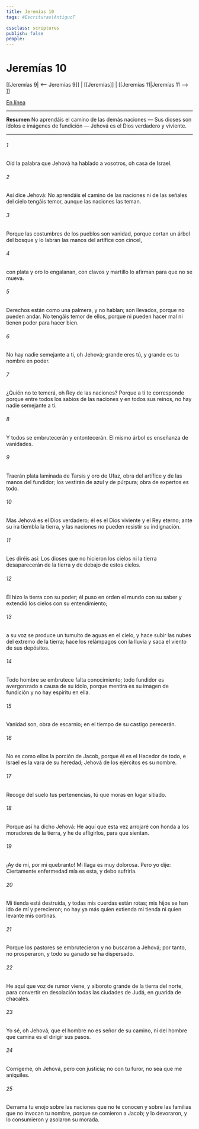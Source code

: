 ```yaml
---
title: Jeremías 10
tags: #Escrituras\AntiguoT

cssclass: scriptures
publish: false
people:
---
```


# Jeremías 10
[[Jeremías 9| <-- Jeremías 9]] | [[Jeremías]] | [[Jeremías 11|Jeremías 11 --> ]]

[En línea](https://churchofjesuschrist.org/study/scriptures/ot/jer/10?lang=spa)

---
__Resumen__
No aprendáis el camino de las demás naciones — Sus dioses son ídolos e imágenes de fundición — Jehová es el Dios verdadero y viviente.

---
###### 1 
Oíd la palabra que Jehová ha hablado a vosotros, oh casa de Israel.

###### 2 
Así dice Jehová: No aprendáis el camino de las naciones ni de las señales del cielo tengáis temor, aunque las naciones las teman.

###### 3 
Porque las costumbres de los pueblos son vanidad, porque cortan un árbol del bosque y lo labran las manos del artífice con cincel,

###### 4 
con plata y oro lo engalanan, con clavos y martillo lo afirman para que no se mueva.

###### 5 
Derechos están como una palmera, y no hablan; son llevados, porque no pueden andar. No tengáis temor de ellos, porque ni pueden hacer mal ni tienen poder para hacer bien.

###### 6 
No hay nadie semejante a ti, oh Jehová; grande eres tú, y grande es tu nombre en poder.

###### 7 
¿Quién no te temerá, oh Rey de las naciones? Porque a ti te corresponde  porque entre todos los sabios de las naciones y en todos sus reinos, no hay nadie semejante a ti.

###### 8 
Y todos se embrutecerán y entontecerán. El mismo árbol es enseñanza de vanidades.

###### 9 
Traerán plata laminada de Tarsis y oro de Ufaz, obra del artífice y de las manos del fundidor; los vestirán de azul y de púrpura; obra de expertos es todo.

###### 10 
Mas Jehová es el Dios verdadero; él es el Dios viviente y el Rey eterno; ante su ira tiembla la tierra, y las naciones no pueden resistir su indignación.

###### 11 
Les diréis así: Los dioses que no hicieron los cielos ni la tierra desaparecerán de la tierra y de debajo de estos cielos.

###### 12 
Él hizo la tierra con su poder; él puso en orden el mundo con su saber y extendió los cielos con su entendimiento;

###### 13 
a su voz se produce un tumulto de aguas en el cielo, y hace subir las nubes del extremo de la tierra; hace los relámpagos con la lluvia y saca el viento de sus depósitos.

###### 14 
Todo hombre se embrutece  falta conocimiento; todo fundidor es avergonzado a causa de su ídolo, porque mentira es su imagen de fundición y no hay espíritu en ella.

###### 15 
Vanidad son, obra de escarnio; en el tiempo de su castigo perecerán.

###### 16 
No es como ellos la porción de Jacob, porque él es el Hacedor de todo, e Israel es la vara de su heredad; Jehová de los ejércitos es su nombre.

###### 17 
Recoge del suelo tus pertenencias, tú que moras en lugar sitiado.

###### 18 
Porque así ha dicho Jehová: He aquí que esta vez arrojaré con honda a los moradores de la tierra, y he de afligirlos, para que  sientan.

###### 19 
¡Ay de mí, por mi quebranto! Mi llaga es muy dolorosa. Pero yo dije: Ciertamente enfermedad mía es esta, y debo sufrirla.

###### 20 
Mi tienda está destruida, y todas mis cuerdas están rotas; mis hijos se han ido de mí y perecieron; no hay ya más quien extienda mi tienda ni quien levante mis cortinas.

###### 21 
Porque los pastores se embrutecieron y no buscaron a Jehová; por tanto, no prosperaron, y todo su ganado se ha dispersado.

###### 22 
He aquí que voz de rumor viene, y alboroto grande de la tierra del norte, para convertir en desolación todas las ciudades de Judá, en guarida de chacales.

###### 23 
Yo sé, oh Jehová, que el hombre no es señor de su camino, ni del hombre que camina es el dirigir sus pasos.

###### 24 
Corrígeme, oh Jehová, pero con justicia; no con tu furor, no sea que me aniquiles.

###### 25 
Derrama tu enojo sobre las naciones que no te conocen y sobre las familias que no invocan tu nombre, porque se comieron a Jacob; y lo devoraron, y lo consumieron y asolaron su morada.


